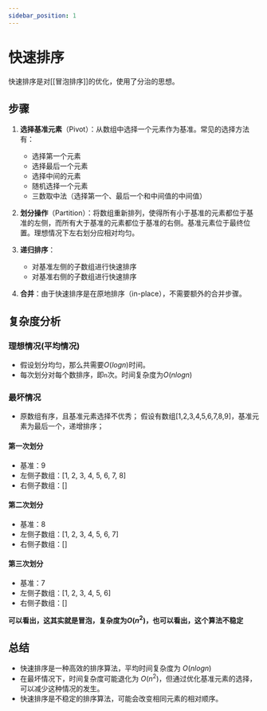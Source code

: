 ```yaml
---
sidebar_position: 1
---
```


# 快速排序
快速排序是对[[冒泡排序]]的优化，使用了分治的思想。
## 步骤
1. **选择基准元素**（Pivot）：从数组中选择一个元素作为基准。常见的选择方法有：
    - 选择第一个元素
    - 选择最后一个元素
    - 选择中间的元素
    - 随机选择一个元素
    - 三数取中法（选择第一个、最后一个和中间值的中间值）
1. **划分操作**（Partition）：将数组重新排列，使得所有小于基准的元素都位于基准的左侧，而所有大于基准的元素都位于基准的右侧。基准元素位于最终位置。理想情况下左右划分应相对均匀。
    
3. **递归排序**：
    - 对基准左侧的子数组进行快速排序
    - 对基准右侧的子数组进行快速排序
4. **合并**：由于快速排序是在原地排序（in-place），不需要额外的合并步骤。

## 复杂度分析
### 理想情况(平均情况)
- 假设划分均匀，那么共需要$O(logn)$时间。
- 每次划分对每个数排序，即`n`次。时间复杂度为$O(nlogn)$

### 最坏情况
- 原数组有序，且基准元素选择不优秀；
假设有数组[1,2,3,4,5,6,7,8,9]，基准元素为最后一个，递增排序；
#### 第一次划分

- 基准：9
- 左侧子数组：[1, 2, 3, 4, 5, 6, 7, 8]
- 右侧子数组：[]
#### 第二次划分

- 基准：8
- 左侧子数组：[1, 2, 3, 4, 5, 6, 7]
- 右侧子数组：[]
#### 第三次划分

- 基准：7
- 左侧子数组：[1, 2, 3, 4, 5, 6]
- 右侧子数组：[]

**可以看出，这其实就是冒泡，复杂度为$O(n^2)$，也可以看出，这个算法不稳定**
## 总结
- 快速排序是一种高效的排序算法，平均时间复杂度为 $O(nlog⁡n)$
- 在最坏情况下，时间复杂度可能退化为 $O(n^2)$，但通过优化基准元素的选择，可以减少这种情况的发生。
- 快速排序是不稳定的排序算法，可能会改变相同元素的相对顺序。
